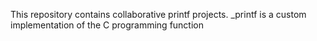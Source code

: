 This repository contains collaborative printf projects.
_printf is a custom implementation of the C programming function
